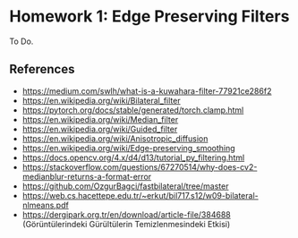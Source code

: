 # Homework 1: Edge Preserving Filters

To Do.

## References

- https://medium.com/swlh/what-is-a-kuwahara-filter-77921ce286f2
- https://en.wikipedia.org/wiki/Bilateral_filter
- https://pytorch.org/docs/stable/generated/torch.clamp.html
- https://en.wikipedia.org/wiki/Median_filter
- https://en.wikipedia.org/wiki/Guided_filter
- https://en.wikipedia.org/wiki/Anisotropic_diffusion
- https://en.wikipedia.org/wiki/Edge-preserving_smoothing
- https://docs.opencv.org/4.x/d4/d13/tutorial_py_filtering.html
- https://stackoverflow.com/questions/67270514/why-does-cv2-medianblur-returns-a-format-error
- https://github.com/OzgurBagci/fastbilateral/tree/master
- https://web.cs.hacettepe.edu.tr/~erkut/bil717.s12/w09-bilateral-nlmeans.pdf
- https://dergipark.org.tr/en/download/article-file/384688 (Görüntülerindeki Gürültülerin Temizlenmesindeki
  Etkisi)
